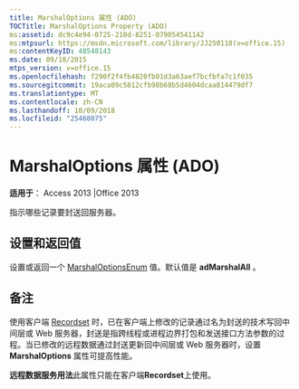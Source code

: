 ```yaml
---
title: MarshalOptions 属性 (ADO)
TOCTitle: MarshalOptions Property (ADO)
ms:assetid: dc9c4e94-0725-210d-8251-079054541142
ms:mtpsurl: https://msdn.microsoft.com/library/JJ250118(v=office.15)
ms:contentKeyID: 48548143
ms.date: 09/18/2015
mtps_version: v=office.15
ms.openlocfilehash: f290f2f4fb4820fb01d3a63aef7bcfbfa7c1f035
ms.sourcegitcommit: 19aca09c5812cfb98b68b5d4604dcaa814479df7
ms.translationtype: MT
ms.contentlocale: zh-CN
ms.lasthandoff: 10/09/2018
ms.locfileid: "25468075"
---
```

# <a name="marshaloptions-property-ado"></a>MarshalOptions 属性 (ADO)


**适用于**： Access 2013 |Office 2013

指示哪些记录要封送回服务器。

## <a name="settings-and-return-values"></a>设置和返回值

设置或返回一个 [MarshalOptionsEnum](marshaloptionsenum.md) 值。默认值是 **adMarshalAll** 。

## <a name="remarks"></a>备注

使用客户端 [Recordset](recordset-object-ado.md) 时，已在客户端上修改的记录通过名为封送的技术写回中间层或 Web 服务器，封送是指跨线程或进程边界打包和发送接口方法参数的过程。当已修改的远程数据通过封送更新回中间层或 Web 服务器时，设置 **MarshalOptions** 属性可提高性能。

**远程数据服务用法**此属性只能在客户端**Recordset**上使用。

